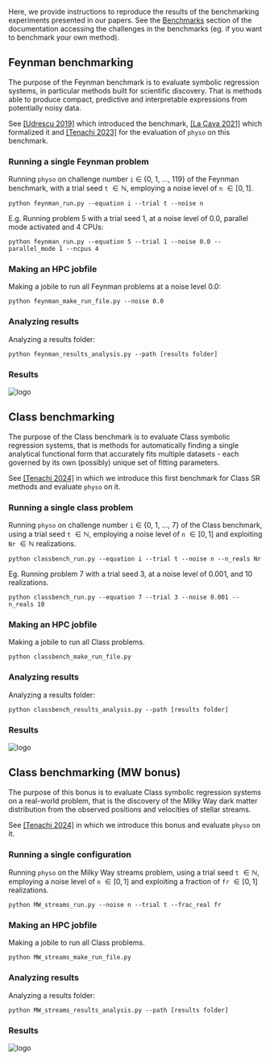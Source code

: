Here, we provide instructions to reproduce the results of the benchmarking experiments presented in our papers.
See the [Benchmarks](https://physo.readthedocs.io/en/latest/r_benchmarks.html) section of the documentation accessing the challenges in the benchmarks (eg. if you want to benchmark your own method).


## Feynman benchmarking

The purpose of the Feynman benchmark is to evaluate symbolic regression systems, in particular methods built for scientific discovery.
That is methods able to produce compact, predictive and interpretable expressions from potentially noisy data.

See [[Udrescu 2019]](https://arxiv.org/abs/1905.11481) which introduced the benchmark, [[La Cava 2021]](https://arxiv.org/abs/2107.14351) which formalized it and [[Tenachi 2023]](https://arxiv.org/abs/2303.03192) for the evaluation of `physo` on this benchmark.

### Running a single Feynman problem

Running `physo` on challenge number `i` $\in$ {0, 1, ..., 119} of the Feynman benchmark, with a trial seed `t` $\in \mathbb{N}$, employing a noise level of `n` $\in [0,1]$.
```
python feynman_run.py --equation i --trial t --noise n

```

E.g. Running problem 5 with a trial seed 1, at a noise level of 0.0, parallel mode activated and 4 CPUs:
```
python feynman_run.py --equation 5 --trial 1 --noise 0.0 --parallel_mode 1 --ncpus 4
```

### Making an HPC jobfile

Making a jobile to run all Feynman problems at a noise level 0.0:
```
python feynman_make_run_file.py --noise 0.0
```

### Analyzing results

Analyzing a results folder:
```
python feynman_results_analysis.py --path [results folder]
```

### Results

![logo](https://raw.githubusercontent.com/WassimTenachi/PhySO/main/benchmarking/FeynmanBenchmark/results/feynman_results.png)

## Class benchmarking

The purpose of the Class benchmark is to evaluate Class symbolic regression systems, that is methods for automatically finding a single analytical functional form that accurately fits multiple datasets - each governed by its own (possibly) unique set of fitting parameters.

See [[Tenachi 2024]](https://arxiv.org/abs/2312.01816) in which we introduce this first benchmark for Class SR methods and evaluate `physo` on it.

### Running a single class problem

Running `physo` on challenge number `i` $\in$ {0, 1, ..., 7} of the Class benchmark, using a trial seed `t` $\in \mathbb{N}$, employing a noise level of `n` $\in [0,1]$ and exploiting `Nr` $\in \mathbb{N}$ realizations. 
```
python classbench_run.py --equation i --trial t --noise n --n_reals Nr
```

Eg. Running problem 7 with a trial seed 3, at a noise level of 0.001, and 10 realizations.

```
python classbench_run.py --equation 7 --trial 3 --noise 0.001 --n_reals 10
```

### Making an HPC jobfile

Making a jobile to run all Class problems.

```
python classbench_make_run_file.py
```

### Analyzing results

Analyzing a results folder:
```
python classbench_results_analysis.py --path [results folder]
```

### Results

![logo](https://raw.githubusercontent.com/WassimTenachi/PhySO/main/benchmarking/ClassBenchmark/results/class_results.png)

## Class benchmarking (MW bonus)

The purpose of this bonus is to evaluate Class symbolic regression systems on a real-world problem, that is the discovery of the Milky Way dark matter distribution from the observed positions and velocities of stellar streams.

See [[Tenachi 2024]](https://arxiv.org/abs/2312.01816) in which we introduce this bonus and evaluate `physo` on it.

### Running a single configuration

Running `physo` on the Milky Way streams problem, using a trial seed `t` $\in \mathbb{N}$, employing a noise level of `n` $\in [0,1]$ and exploiting a fraction of `fr` $\in [0,1]$ realizations. 
```
python MW_streams_run.py --noise n --trial t --frac_real fr
```

### Making an HPC jobfile

Making a jobile to run all Class problems.

```
python MW_streams_make_run_file.py
```

### Analyzing results

Analyzing a results folder:
```
python MW_streams_results_analysis.py --path [results folder]
```

### Results

![logo](https://raw.githubusercontent.com/WassimTenachi/PhySO/main/demos/class_sr/demo_milky_way_streams/results/MW_benchmark.png)



